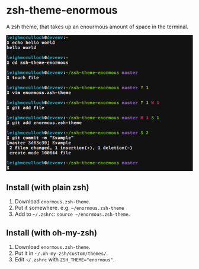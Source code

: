 # zsh-theme-enormous

A zsh theme, that takes up an enourmous amount of space in the terminal.

![](README-screenshot.png)

## Install (with plain zsh)

1. Download `enormous.zsh-theme`.
2. Put it somewhere. e.g. `~/enormous.zsh-theme`
2. Add to `~/.zshrc`: `source ~/enormous.zsh-theme`.

## Install (with oh-my-zsh)

1. Download `enormous.zsh-theme`.
2. Put it in `~/.oh-my-zsh/custom/themes/`.
3. Edit `~/.zshrc` with `ZSH_THEME="enormous"`.
